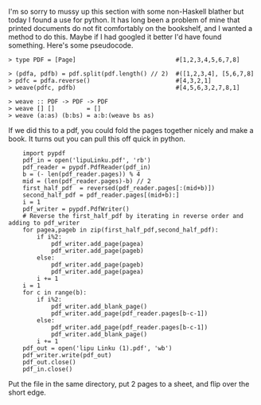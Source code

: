 I'm so sorry to mussy up this section with some non-Haskell blather but today I found a use for python.
It has long been a problem of mine that printed documents do not fit comfortably on the bookshelf, and 
I wanted a method to do this. Maybe if I had googled it better I'd have found something. Here's some 
pseudocode.

    > type PDF = [Page]                            #[1,2,3,4,5,6,7,8]

    > (pdfa, pdfb) = pdf.split(pdf.length() // 2)  #([1,2,3,4], [5,6,7,8]
    > pdfc = pdfa.reverse()                        #[4,3,2,1]
    > weave(pdfc, pdfb)                            #[4,5,6,3,2,7,8,1]

    > weave :: PDF -> PDF -> PDF
    > weave [] []         = []
    > weave (a:as) (b:bs) = a:b:(weave bs as)

If we did this to a pdf, you could fold the pages together nicely and make a book. It turns out you can 
pull this off quick in python. 

        import pypdf
        pdf_in = open('lipuLinku.pdf', 'rb')
        pdf_reader = pypdf.PdfReader(pdf_in)
        b = (- len(pdf_reader.pages)) % 4
        mid = (len(pdf_reader.pages)-b) // 2
        first_half_pdf  = reversed(pdf_reader.pages[:(mid+b)]) 
        second_half_pdf = pdf_reader.pages[(mid+b):]
        i = 1
        pdf_writer = pypdf.PdfWriter()
        # Reverse the first_half_pdf by iterating in reverse order and adding to pdf_writer
        for pagea,pageb in zip(first_half_pdf,second_half_pdf):
            if i%2:
                pdf_writer.add_page(pagea)
                pdf_writer.add_page(pageb)
            else: 
                pdf_writer.add_page(pageb)
                pdf_writer.add_page(pagea)
            i += 1
        i = 1
        for c in range(b):
            if i%2:
                pdf_writer.add_blank_page()
                pdf_writer.add_page(pdf_reader.pages[b-c-1])
            else:
                pdf_writer.add_page(pdf_reader.pages[b-c-1])
                pdf_writer.add_blank_page()
            i += 1
        pdf_out = open('lipu Linku (1).pdf', 'wb')
        pdf_writer.write(pdf_out)
        pdf_out.close()
        pdf_in.close()
        
Put the file in the same directory, put 2 pages to a sheet, and flip over the short edge.
